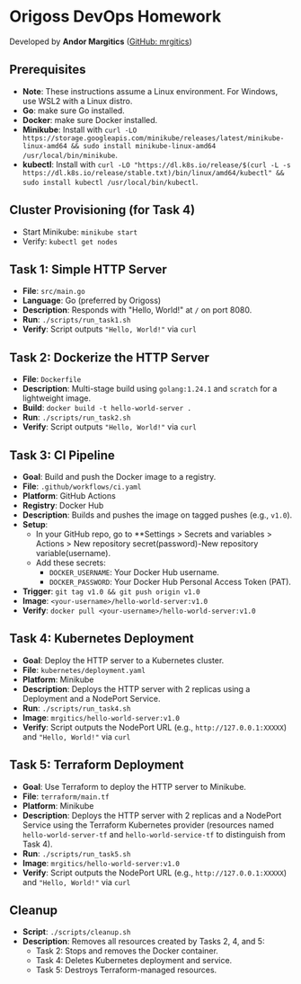 # Origoss DevOps Homework

Developed by **Andor Margitics** ([GitHub: mrgitics](https://github.com/mrgitics))

## Prerequisites
- **Note**: These instructions assume a Linux environment. For Windows, use WSL2 with a Linux distro.
- **Go**: make sure Go installed.
- **Docker**: make sure Docker installed.
- **Minikube**: Install with `curl -LO https://storage.googleapis.com/minikube/releases/latest/minikube-linux-amd64 && sudo install minikube-linux-amd64 /usr/local/bin/minikube`.
- **kubectl**: Install with `curl -LO "https://dl.k8s.io/release/$(curl -L -s https://dl.k8s.io/release/stable.txt)/bin/linux/amd64/kubectl" && sudo install kubectl /usr/local/bin/kubectl`.

## Cluster Provisioning (for Task 4)
- Start Minikube: `minikube start`
- Verify: `kubectl get nodes`

## Task 1: Simple HTTP Server
- **File**: `src/main.go`
- **Language**: Go (preferred by Origoss)
- **Description**: Responds with "Hello, World!" at `/` on port 8080.
- **Run**: `./scripts/run_task1.sh`
- **Verify**: Script outputs `"Hello, World!"` via `curl`

## Task 2: Dockerize the HTTP Server
- **File**: `Dockerfile`
- **Description**: Multi-stage build using `golang:1.24.1` and `scratch` for a lightweight image.
- **Build**: `docker build -t hello-world-server .`
- **Run**: `./scripts/run_task2.sh`
- **Verify**: Script outputs `"Hello, World!"` via `curl`

## Task 3: CI Pipeline
- **Goal**: Build and push the Docker image to a registry.
- **File**: `.github/workflows/ci.yaml`
- **Platform**: GitHub Actions
- **Registry**: Docker Hub
- **Description**: Builds and pushes the image on tagged pushes (e.g., `v1.0`).
- **Setup**:
  - In your GitHub repo, go to **Settings > Secrets and variables > Actions > New repository secret(password)-New repository variable(username).
  - Add these secrets:
    - `DOCKER_USERNAME`: Your Docker Hub username.
    - `DOCKER_PASSWORD`: Your Docker Hub Personal Access Token (PAT).
- **Trigger**: `git tag v1.0 && git push origin v1.0`
- **Image**: `<your-username>/hello-world-server:v1.0`
- **Verify**: `docker pull <your-username>/hello-world-server:v1.0`

## Task 4: Kubernetes Deployment
- **Goal**: Deploy the HTTP server to a Kubernetes cluster.
- **File**: `kubernetes/deployment.yaml`
- **Platform**: Minikube
- **Description**: Deploys the HTTP server with 2 replicas using a Deployment and a NodePort Service.
- **Run**: `./scripts/run_task4.sh`
- **Image**: `mrgitics/hello-world-server:v1.0`
- **Verify**: Script outputs the NodePort URL (e.g., `http://127.0.0.1:XXXXX`) and `"Hello, World!"` via `curl`

## Task 5: Terraform Deployment
- **Goal**: Use Terraform to deploy the HTTP server to Minikube.
- **File**: `terraform/main.tf`
- **Platform**: Minikube
- **Description**: Deploys the HTTP server with 2 replicas and a NodePort Service using the Terraform Kubernetes provider (resources named `hello-world-server-tf` and `hello-world-service-tf` to distinguish from Task 4).
- **Run**: `./scripts/run_task5.sh`
- **Image**: `mrgitics/hello-world-server:v1.0`
- **Verify**: Script outputs the NodePort URL (e.g., `http://127.0.0.1:XXXXX`) and `"Hello, World!"` via `curl`

## Cleanup
- **Script**: `./scripts/cleanup.sh`
- **Description**: Removes all resources created by Tasks 2, 4, and 5:
  - Task 2: Stops and removes the Docker container.
  - Task 4: Deletes Kubernetes deployment and service.
  - Task 5: Destroys Terraform-managed resources.
